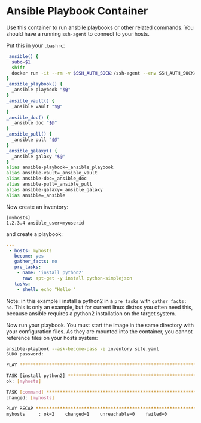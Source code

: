 # Ansible Playbook Container

Use this container to run ansbile playbooks or other related commands. You should have a running `ssh-agent` to connect to your hosts.

Put this in your `.bashrc`:
```bash
_ansible() {
  subc=$1
  shift
  docker run -it --rm -v $SSH_AUTH_SOCK:/ssh-agent --env SSH_AUTH_SOCK=/ssh-agent -v `pwd`:/work ulrichschreiner/ansible $subc "$@"
}
_ansible_playbook() {
  _ansible playbook "$@"
}
_ansible_vault() {
  _ansible vault "$@"
}
_ansible_doc() {
  _ansible doc "$@"
}
_ansible_pull() {
  _ansible pull "$@"
}
_ansible_galaxy() {
  _ansible galaxy "$@"
}
alias ansible-playbook=_ansible_playbook
alias ansible-vault=_ansible_vault
alias ansible-doc=_ansible_doc
alias ansible-pull=_ansible_pull
alias ansible-galaxy=_ansible_galaxy
alias ansible=_ansible

```

Now create an inventory:
```
[myhosts]
1.2.3.4 ansible_user=myuserid
```

and create a playbook:
```yaml
---
 - hosts: myhosts
   become: yes
   gather_facts: no
   pre_tasks:
    - name: 'install python2'
      raw: apt-get -y install python-simplejson
   tasks:
    - shell: echo "Hello "
```

Note: in this example i install a python2 in a `pre_tasks` with `gather_facts: no`. This is only an example, but for current linux
distros you often need this, because ansible requires a python2 installation on the target system.

Now run your playbook. You must start the image in the same directory with your configuration files. As they are mounted into the
container, you cannot reference files on your hosts system:
```bash
ansible-playbook --ask-become-pass -i inventory site.yaml
SUDO password:

PLAY ***************************************************************************

TASK [install python2] *********************************************************
ok: [myhosts]

TASK [command] *****************************************************************
changed: [myhosts]

PLAY RECAP *********************************************************************
myhosts     : ok=2    changed=1    unreachable=0    failed=0   

```
